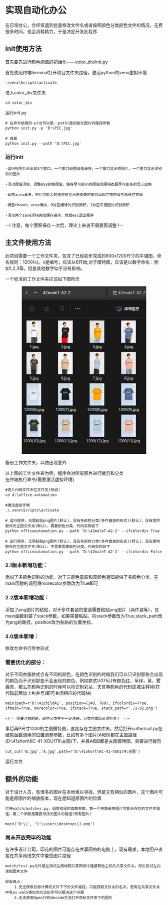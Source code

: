 # 实现自动化办公
在日常办公，会经常遇到批量修改文件名或者按照颜色分类颜色文件的情况，花费很多时间，也会消耗精力，于是决定开发此程序
## init使用方法
首先要先进行颜色阈值的初始化——color_div/init.py

首先使用终端terminal打开项目文件夹路径，激活python的venv虚拟环境

    .\venv\Scripts\activate
进入color_div文件夹

    cd color_div
运行init.py

    # 在命令结尾的-p(也可以是--path)是初始化图片的路径参数
    python init.py -p 'D:\PIC.jpg'

    # 或者
    python init.py --path 'D:\PIC.jpg'

### 运行init

    -运行程序后会出现3个窗口，一个窗口调整阈值滑块，一个窗口显示原图片，一个窗口显示识别后的图片

    -滑动阈值滑块，调整HSV颜色阈值，使在尽可能小的阈值范围将衣服尽可能多的显示白色

    -调整area滑块，用尽可能大的值使得显示原图像的窗口出现完整的绿色框框住衣服

    -调整chooes_area滑块，0对应模特的识别面积，1对应平铺图的识别面积

    -滑动两个save滑块完成保存操作，然后esc退出程序

--! 注意，每个面积保存一次后，理论上来说不需要再调整 !--

## 主文件使用方法
此项目需要一个工作文件夹，包含了已经初步完成的800x1200尺寸的平铺图，命名规则：1200(x)。x是编号，应该从6开始;对于模特图，应该是以数字命名：例如1,2,3等。但是其他数字似乎没有影响。

一个标准的工作文件夹应该如下图所示
<div align="center">
    <a href="./">
        <img src="./.pic/example.jpg" width="79%"/>
    </a>
</div>

备份工作文件夹，以防出现意外

以上图的工作文件夹为例，程序会对所有图片进行裁剪和分类\
在终端执行命令(需要激活虚拟环境)
    
    #进入代码文件所在文件夹(例如)
    cd d:\office-automation

    #激活虚拟环境
    .\.venv\Scripts\activate

    # 运行程序，无需粘贴png图片(默认)，没有多颜色分类(多件童装的形式)(默认)，没有提供额外的主图文件夹(默认)，需要颜色分类，代码实例如下
    python officeautomation.py --path 'D:\42maleT-A2-2' --ifcolordiv True 

    # 运行程序，无需粘贴png图片(默认)，没有多颜色分类(多件童装的形式)(默认)，没有提供额外的主图文件夹(默认)，不需要需要颜色分类，代码实例如下
    python officeautomation.py --path 'D:\42maleT-A2-2' --ifcolordiv False

### 2.1版本新增功能：
添加了多颜色识别的功能，对于三颜色童装和双颜色通知提供了多颜色分类，在main函数的调用将morecolor参数改为True即可

### 2.2版本新增功能：
添加了png图片的粘贴，对于多件套装的童装需要粘贴png图片（两件装等），在main函数封装了stack参数，如果需要粘贴，将stack参数改为True,stack_path改为png的路径，position改为粘贴的位置坐标。

### 3.0版本新增：
修改为命令行传参形式

### 需要优化的部分：
对于不同衣服款式会有不同的颜色，在颜色识别的时候我们可以只识别那些会出现的颜色而不识别那些不会出现的颜色，例如款式U075只有颜色红，草绿，黄，雾霾蓝，那么在颜色识别的时候可以将识别彩兰，天蓝等颜色的代码区域注释掉(在代码前面加上#(井号)即可关闭相应的代码块)

    main(path=r'D:\41childA1', position=(140, 760), ifcolordiv=True, ifmain=True, morecolor=True, ifstack=True, stack_path=r'./2-02.png')

    <!-- 需要注意的是，颜色分类并不一定准确，分类完成后必须检查！ -->

事后再P尺寸1200的主图模特图，直接存在主图文件夹。然后打开cutter/cut.py在结尾函数调用的位置调整参数，比如有多个图片(A和B)都在主图路径(D:\41short\KC-41-XOU179\主图)下，并且A和B都是主图模特图，需要进行裁剪

    cut_cut('B.jpg','A.jpg',path=r'D:\41short\KC-41-XOU179\主图')

运行文件

## 额外的功能
对于设计人员，有很多的图片在本地难以寻找，但是又有相似的图片，这个图片可能是原图片的缩放版本，现在想知道原图片的位置

    打开match/matcher.py，调整结尾的函数参数，第一个参数是原图片可能会存在的文件夹路径，第二个参数是需要寻找的图片的路径(现有图片)

    main('D:\\', 'C:\\user\\desktop\\1.png')
### 尚未开放完毕的功能
在许多设计公司，印花的图片可能存在共享网络的电脑上，现有需求，本地用户直接在共享网络文件中查找图片路径

    match/test.py文件是在测试在局域网共享网络中连接其他主机的共享文件夹，然后尝试在内读取图片文件

    现有难点：
        1.无法获取目标计算机文件下下的文件路径，只能获取文件夹的名次，若有在共享文件夹中有os.walk类似的方法似乎可以解决这个问题
        2.无法使用OpenCV的decode方法打开目标文件夹下的图片